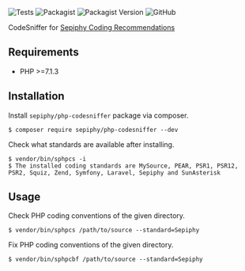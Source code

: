 ![Tests](https://github.com/sepiphy/php-codesniffer/workflows/Tests/badge.svg?branch=master)
![Packagist](https://img.shields.io/packagist/dt/sepiphy/php-codesniffer.svg)
![Packagist Version](https://img.shields.io/packagist/v/sepiphy/php-codesniffer?label=version)
![GitHub](https://img.shields.io/github/license/sepiphy/php-codesniffer.svg)

CodeSniffer for [Sepiphy Coding Recommendations](https://github.com/sepiphy/coding-recommendations)

## Requirements

- PHP >=7.1.3

## Installation

Install `sepiphy/php-codesniffer` package via composer.

    $ composer require sepiphy/php-codesniffer --dev

Check what standards are available after installing.

    $ vendor/bin/sphpcs -i
    $ The installed coding standards are MySource, PEAR, PSR1, PSR12, PSR2, Squiz, Zend, Symfony, Laravel, Sepiphy and SunAsterisk

## Usage

Check PHP coding conventions of the given directory.

    $ vendor/bin/sphpcs /path/to/source --standard=Sepiphy

Fix PHP coding conventions of the given directory.

    $ vendor/bin/sphpcbf /path/to/source --standard=Sepiphy
